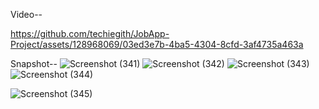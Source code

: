 Video--


https://github.com/techiegith/JobApp-Project/assets/128968069/03ed3e7b-4ba5-4304-8cfd-3af4735a463a



Snapshot--
![Screenshot (341)](https://github.com/techiegith/JobApp-Project/assets/128968069/84a8af98-7884-41b9-ab02-46c05cd44331)
![Screenshot (342)](https://github.com/techiegith/JobApp-Project/assets/128968069/d6bdb596-2f0e-4eac-8c02-772d11619ff3)
![Screenshot (343)](https://github.com/techiegith/JobApp-Project/assets/128968069/43492ff8-e6e0-48d3-8973-bd6bf8a63cf4)
![Screenshot (344)](https://github.com/techiegith/JobApp-Project/assets/128968069/09dadef0-fc74-44f3-b118-e241aadfae5b)

![Screenshot (345)](https://github.com/techiegith/JobApp-Project/assets/128968069/89e70e13-2ca8-4b42-8047-074211e92482)



